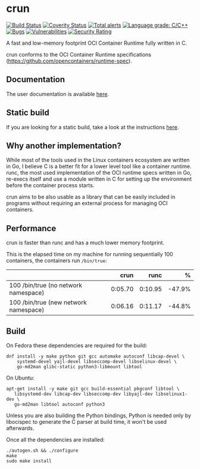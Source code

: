 # crun

[![Build Status](https://travis-ci.org/containers/crun.svg?branch=master)](https://travis-ci.org/containers/crun)
[![Coverity Status](https://scan.coverity.com/projects/17787/badge.svg)](https://scan.coverity.com/projects/giuseppe-crun)
[![Total alerts](https://img.shields.io/lgtm/alerts/g/giuseppe/crun.svg?logo=lgtm&logoWidth=18)](https://lgtm.com/projects/g/giuseppe/crun/alerts/)
[![Language grade: C/C++](https://img.shields.io/lgtm/grade/cpp/g/giuseppe/crun.svg?logo=lgtm&logoWidth=18)](https://lgtm.com/projects/g/giuseppe/crun/context:cpp)
[![Bugs](https://sonarcloud.io/api/project_badges/measure?project=giuseppe_crun&metric=bugs)](https://sonarcloud.io/dashboard?id=giuseppe_crun)
[![Vulnerabilities](https://sonarcloud.io/api/project_badges/measure?project=giuseppe_crun&metric=vulnerabilities)](https://sonarcloud.io/dashboard?id=giuseppe_crun)
[![Security Rating](https://sonarcloud.io/api/project_badges/measure?project=giuseppe_crun&metric=security_rating)](https://sonarcloud.io/dashboard?id=giuseppe_crun)

A fast and low-memory footprint OCI Container Runtime fully written in C.

crun conforms to the OCI Container Runtime specifications
(https://github.com/opencontainers/runtime-spec).

## Documentation

The user documentation is available [here](crun.1.md).

## Static build

If you are looking for a static build, take a look at the instructions
[here](contrib/static-builder-x86_64/README.md).

## Why another implementation?

While most of the tools used in the Linux containers ecosystem are
written in Go, I believe C is a better fit for a lower level tool like
a container runtime.  runc, the most used implementation of the OCI
runtime specs written in Go, re-execs itself and use a module written
in C for setting up the environment before the container process
starts.

crun aims to be also usable as a library that can be easily included
in programs without requiring an external process for managing OCI
containers.

## Performance

crun is faster than runc and has a much lower memory footprint.

This is the elapsed time on my machine for running sequentially 100
containers, the containers run `/bin/true`:

|                                       | crun           | runc    | %      |
| -------------                         | -------------: | -----:  | -----: |
| 100 /bin/true (no network namespace)  | 0:05.70        | 0:10.95 | -47.9% |
| 100 /bin/true (new network namespace) | 0:06.16        | 0:11.17 | -44.8%  |

## Build

On Fedora these dependencies are required for the build:
```shell
dnf install -y make python git gcc automake autoconf libcap-devel \
    systemd-devel yajl-devel libseccomp-devel libselinux-devel \
    go-md2man glibc-static python3-libmount libtool
```

On Ubuntu:
```shell
apt-get install -y make git gcc build-essential pkgconf libtool \
   libsystemd-dev libcap-dev libseccomp-dev libyajl-dev libselinux1-dev \
   go-md2man libtool autoconf python3
```

Unless you are also building the Python bindings, Python is needed
only by libocispec to generate the C parser at build time, it won't be
used afterwards.

Once all the dependencies are installed:
```
./autogen.sh && ./configure
make
sudo make install
```
